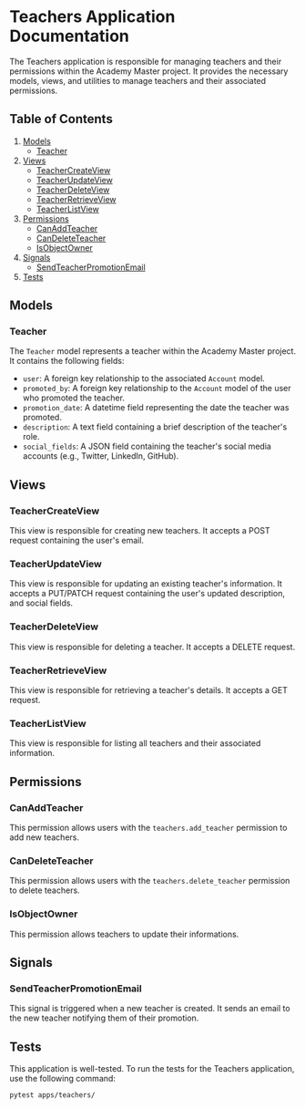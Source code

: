 # Teachers Application Documentation

The Teachers application is responsible for managing teachers and their permissions within the Academy Master project. It provides the necessary models, views, and utilities to manage teachers and their associated permissions.

## Table of Contents

1. [Models](#models)
    - [Teacher](#teacher)
2. [Views](#views)
    - [TeacherCreateView](#teachercreateview)
    - [TeacherUpdateView](#teacherupdateview)
    - [TeacherDeleteView](#teacherdeleteview)
    - [TeacherRetrieveView](#teacherretrieveview)
    - [TeacherListView](#teacherlistview)
3. [Permissions](#permissions)
    - [CanAddTeacher](#canaddteacher)
    - [CanDeleteTeacher](#candeleteteacher)
    - [IsObjectOwner](#isobjectowner)
4. [Signals](#signals)
    - [SendTeacherPromotionEmail](#sendteacherpromotionemail)
5. [Tests](#tests)

## Models

### Teacher

The `Teacher` model represents a teacher within the Academy Master project. It contains the following fields:

- `user`: A foreign key relationship to the associated `Account` model.
- `promoted_by`: A foreign key relationship to the `Account` model of the user who promoted the teacher.
- `promotion_date`: A datetime field representing the date the teacher was promoted.
- `description`: A text field containing a brief description of the teacher's role.
- `social_fields`: A JSON field containing the teacher's social media accounts (e.g., Twitter, LinkedIn, GitHub).

## Views

### TeacherCreateView

This view is responsible for creating new teachers. It accepts a POST request containing the user's email.

### TeacherUpdateView

This view is responsible for updating an existing teacher's information. It accepts a PUT/PATCH request containing the user's updated description, and social fields.

### TeacherDeleteView

This view is responsible for deleting a teacher. It accepts a DELETE request.

### TeacherRetrieveView

This view is responsible for retrieving a teacher's details. It accepts a GET request.

### TeacherListView

This view is responsible for listing all teachers and their associated information.

## Permissions

### CanAddTeacher

This permission allows users with the `teachers.add_teacher` permission to add new teachers.

### CanDeleteTeacher

This permission allows users with the `teachers.delete_teacher` permission to delete teachers.

### IsObjectOwner
This permission allows teachers to update their informations.

## Signals

### SendTeacherPromotionEmail

This signal is triggered when a new teacher is created. It sends an email to the new teacher notifying them of their promotion.

## Tests

This application is well-tested. To run the tests for the Teachers application, use the following command:

```
pytest apps/teachers/
```